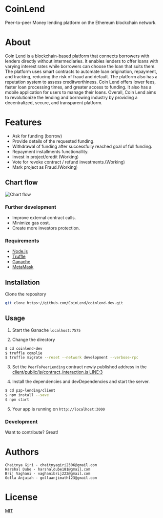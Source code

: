 # CoinLend
Peer-to-peer Money lending platform on the Ethereum blockchain network.

# About
Coin Lend is a blockchain-based platform that connects borrowers with lenders directly without intermediaries. It enables lenders to offer loans with varying interest rates while borrowers can choose the loan that suits them. The platform uses smart contracts to automate loan origination, repayment, and tracking, reducing the risk of fraud and default. The platform also has a reputation system to assess creditworthiness. Coin Lend offers lower fees, faster loan processing times, and greater access to funding. It also has a mobile application for users to manage their loans. Overall, Coin Lend aims to revolutionize the lending and borrowing industry by providing a decentralized, secure, and transparent platform.

# Features

  - Ask for funding (borrow)
  - Provide details of the requested funding.
  - Withdrawal of funding after successfully reached goal of full funding.
  - Repayment installments functionallity.
  - Invest in project/credit (Working)
  - Vote for revoke contract / refund investments.(Working)
  - Mark project as Fraud.(Working)
  
## Chart flow

![Chart flow](https://i.ibb.co/nPjVxLF/Chart-Flow.jpg)

### Further development

  - Improve external contract calls.
  - Minimize gas cost.
  - Create more investors protection.

### Requirements
* [Node.js](https://nodejs.org/)
* [Truffle](https://truffleframework.com/)
* [Ganache](https://truffleframework.com/ganache/)
* [MetaMask](https://metamask.io/)
    
## Installation
Clone the repository
```bash
git clone https://github.com/CoinLend/coinlend-dev.git
```

## Usage

1. Start the Ganache ``localhost:7575 ``

2. Change the directory
```sh
$ cd coinlend-dev
$ truffle complie
$ truffle migrate --reset --network development --verbose-rpc
```
3. Set the ``PeerToPeerLending`` contract newly published address in the [client/public/js/contract_interaction.js LINE:3](https://github.com/CoinLend/coinlend-dev) 

4. Install the dependencies and devDependencies and start the server.

```sh
$ cd p2p-lending/client
$ npm install --save
$ npm start
```

5. Your app is running on ``http://localhost:3000``
### Development

Want to contribute? Great!

# Authors

    Chaitnya Giri - chaitnyagiri2306@gmail.com
    Harshal Dube - harshaldube181@gmail.com
    Brij Vaghani - vaghanibrij222@gmail.com
    Golla Anjaiah - gollaanjimath123@gmail.com
    

# License

[MIT](https://choosealicense.com/licenses/mit/)
